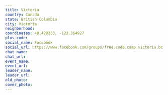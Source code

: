 ```yaml
---
title: Victoria
country: Canada
state: British Columbia
city: Victoria
neighborhood: 
coordinates: 48.428333, -123.364927
plus_code:
social_name: Facebook
social_url: https://www.facebook.com/groups/free.code.camp.victoria.bc.canada
chat_name:
chat_url:
event_name:
event_url:
leader_name:
leader_url:
old_photo: 
cover_photo:
---
```

